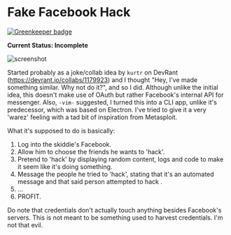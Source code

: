 # Fake Facebook Hack

[![Greenkeeper badge](https://badges.greenkeeper.io/ishan-marikar/fake-facebook-hack.svg)](https://greenkeeper.io/)

**Current Status: Incomplete**

![screenshot](https://i.imgur.com/bnhahFc.png)

Started probably as a joke/collab idea by `kurtr` on DevRant (https://devrant.io/collabs/1179923) and I thought "Hey, I've made something
similar. Why not do it?", and so I did. Although unlike the initial idea, this
doesn't make use of OAuth but rather Facebook's internal API for messenger. Also,
`-vim-` suggested, I turned this into a CLI app, unlike it's predecessor,
which was based on Electron. I've tried to give it a very 'warez' feeling with a
tad bit of inspiration from Metasploit.

What it's supposed to do is basically:

1. Log into the skiddie's Facebook.
2. Allow him to choose the friends he wants to 'hack'.
3. Pretend to 'hack' by displaying random content, logs and code to make it seem
   like it's doing something.
4. Message the people he tried to 'hack', stating that it's an automated message and that
   said person attempted to hack .
5. ...
6. PROFIT.

Do note that credentials don't actually touch anything besides Facebook's servers. This is not meant to be something used to harvest credentials. I'm not that evil.
